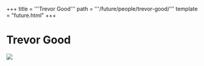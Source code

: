 +++
title = '''Trevor Good'''
path = '''/future/people/trevor-good/'''
template = "future.html"
+++

<h1>Trevor Good</h1>

<img src="https://custom.cvent.com/C3A4539B19F74ABCB6FCE437F6BC0A74/files/event/910aaf2914d44586a56fbd0b3b2c31c0/c07c30240de6417ba524e00adb8b9625.jpg">

